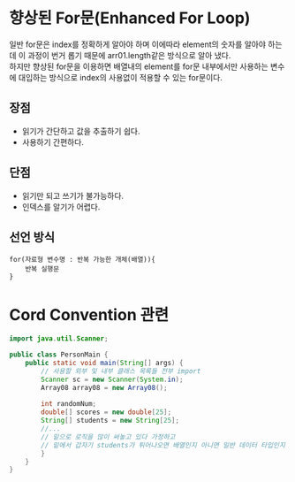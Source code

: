 # 향상된 For문(Enhanced For Loop)
일반 for문은 index를 정확하게 알아야 하며 이에따라 element의 숫자를 알아야 하는데 이 과정이 번거 롭기
때문에 arr01.length같은 방식으로 알아 냈다.  
하지만 향상된 for문을 이용하면 배열내의 element를 for문 내부에서만 사용하는 변수에 대입하는 방식으로 
index의 사용없이 적용할 수 있는 for문이다.

## 장점
- 읽기가 간단하고 값을 추출하기 쉽다.
- 사용하기 간편하다.

## 단점
- 읽기만 되고 쓰기가 불가능하다.
- 인덱스를 알기가 어렵다.

## 선언 방식
```
for(자료형 변수명 : 반복 가능한 개체(배열)){
    반복 실행문
}
```
# Cord Convention 관련

```java
import java.util.Scanner;

public class PersonMain {
    public static void main(String[] args) {
        // 사용할 외부 및 내부 클래스 목록들 전부 import
        Scanner sc = new Scanner(System.in);
        Array08 array08 = new Array08();
        
        int randomNum;
        double[] scores = new double[25];
        String[] students = new String[25];
        //...
        // 밑으로 로직을 많이 써놓고 있다 가정하고
        // 밑에서 갑자기 students가 튀어나오면 배열인지 아니면 일반 데이터 타입인지 구분하기 어렵다.
        }
    }
}
```